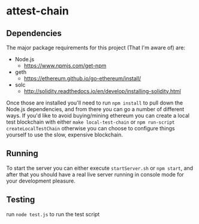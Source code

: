 # attest-chain

## Dependencies
The major package requirements for this project (That I'm aware of) are:
- Node.js
  - https://www.npmjs.com/get-npm
- geth
  - https://ethereum.github.io/go-ethereum/install/
- solc
  - http://solidity.readthedocs.io/en/develop/installing-solidity.html

Once those are installed you'll need to run `npm install` to pull down the
Node.js dependencies, and from there you can go a number of different ways.
If you'd like to avoid buying/mining ethereum you can create a local test
blockchain with either `make local-test-chain` or
`npm run-script createLocalTestChain` otherwise you can choose to configure things yourself to use the slow, expensive blockchain.

## Running
To start the server you can either execute `startServer.sh` or `npm start`, and after that you should have a real live server running in console mode for your development pleasure.

## Testing
run `node test.js` to run the test script
